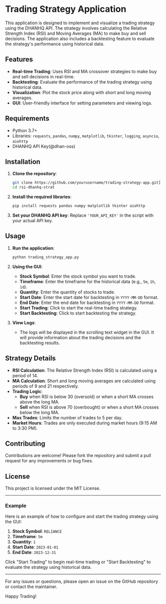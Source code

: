 # Trading Strategy Application

This application is designed to implement and visualize a trading strategy using the DHANHQ API. The strategy involves calculating the Relative Strength Index (RSI) and Moving Averages (MA) to make buy and sell decisions. The application also includes a backtesting feature to evaluate the strategy's performance using historical data.

## Features

- **Real-time Trading**: Uses RSI and MA crossover strategies to make buy and sell decisions in real-time.
- **Backtesting**: Evaluate the performance of the trading strategy using historical data.
- **Visualization**: Plot the stock price along with short and long moving averages.
- **GUI**: User-friendly interface for setting parameters and viewing logs.

## Requirements

- Python 3.7+
- Libraries: `requests`, `pandas`, `numpy`, `matplotlib`, `tkinter`, `logging`, `asyncio`, `aiohttp`
- DHANHQ API Key(@dhan-oss)

## Installation

1. **Clone the repository**:
   ```sh
   git clone https://github.com/yourusername/trading-strategy-app.git](https://github.com/arshkumarsingh/rsi-dhanhq-strat
   cd rsi-dhanhq-strat
   ```

2. **Install the required libraries**:
   ```sh
   pip install requests pandas numpy matplotlib tkinter aiohttp
   ```

3. **Set your DHANHQ API key**:
   Replace `'YOUR_API_KEY'` in the script with your actual API key.

## Usage

1. **Run the application**:
   ```sh
   python trading_strategy_app.py
   ```

2. **Using the GUI**:
   - **Stock Symbol**: Enter the stock symbol you want to trade.
   - **Timeframe**: Enter the timeframe for the historical data (e.g., `5m`, `1h`, `1d`).
   - **Quantity**: Enter the quantity of stocks to trade.
   - **Start Date**: Enter the start date for backtesting in `YYYY-MM-DD` format.
   - **End Date**: Enter the end date for backtesting in `YYYY-MM-DD` format.
   - **Start Trading**: Click to start the real-time trading strategy.
   - **Start Backtesting**: Click to start backtesting the strategy.

3. **View Logs**:
   - The logs will be displayed in the scrolling text widget in the GUI. It will provide information about the trading decisions and the backtesting results.

## Strategy Details

- **RSI Calculation**: The Relative Strength Index (RSI) is calculated using a period of 14.
- **MA Calculation**: Short and long moving averages are calculated using periods of 9 and 21 respectively.
- **Trading Logic**:
  - **Buy** when RSI is below 30 (oversold) or when a short MA crosses above the long MA.
  - **Sell** when RSI is above 70 (overbought) or when a short MA crosses below the long MA.
- **Max Trades**: Limits the number of trades to 5 per day.
- **Market Hours**: Trades are only executed during market hours (9:15 AM to 3:30 PM).

## Contributing

Contributions are welcome! Please fork the repository and submit a pull request for any improvements or bug fixes.

## License

This project is licensed under the MIT License.

---

### Example

Here is an example of how to configure and start the trading strategy using the GUI:

1. **Stock Symbol**: `RELIANCE`
2. **Timeframe**: `5m`
3. **Quantity**: `1`
4. **Start Date**: `2023-01-01`
5. **End Date**: `2023-12-31`

Click "Start Trading" to begin real-time trading or "Start Backtesting" to evaluate the strategy using historical data.

---

For any issues or questions, please open an issue on the GitHub repository or contact the maintainer.

Happy Trading!
